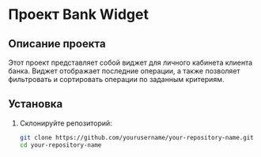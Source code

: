 # Проект Bank Widget

## Описание проекта

Этот проект представляет собой виджет для личного кабинета клиента банка. Виджет отображает последние операции, а также позволяет фильтровать и сортировать операции по заданным критериям.

## Установка

1. Склонируйте репозиторий:

   ```bash
   git clone https://github.com/yourusername/your-repository-name.git
   cd your-repository-name
